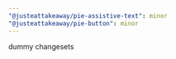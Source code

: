 ```yaml
---
"@justeattakeaway/pie-assistive-text": minor
"@justeattakeaway/pie-button": minor
---
```


dummy changesets
